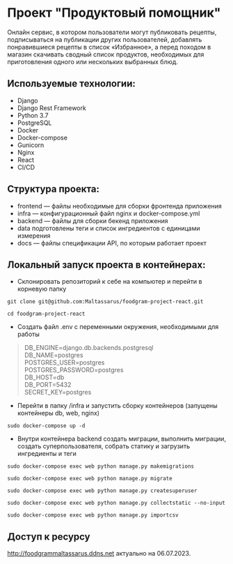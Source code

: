 # Проект "Продуктовый помощник"

Онлайн сервис, в котором пользователи могут публиковать рецепты, подписываться на публикации других пользователей, добавлять понравившиеся рецепты в список «Избранное», а перед походом в магазин скачивать сводный список продуктов, необходимых для приготовления одного или нескольких выбранных блюд.

## Используемые технологии:<br/>
- Django
- Django Rest Framework
- Python 3.7
- PostgreSQL
- Docker
- Docker-compose
- Gunicorn
- Nginx
- React
- CI/CD

## Структура проекта:<br/>
- frontend — файлы необходимые для сборки фронтенда приложения
- infra — конфигурационный файл nginx и docker-compose.yml
- backend — файлы для сборки бекенд приложения
- data подготовлены теги и список ингредиентов с единицами измерения
- docs — файлы спецификации API, по которым работает проект


## Локальный запуск проекта в контейнерах:

- Склонировать репозиторий к себе на компьютер и перейти в корневую папку
```
git clone git@github.com:Maltassarus/foodgram-project-react.git
```
```
cd foodgram-project-react
```
- Создать файл .env с переменными окружения, необходимыми для работы

> DB_ENGINE=django.db.backends.postgresql<br/>
> DB_NAME=postgres<br/>
> POSTGRES_USER=postgres<br/>
> POSTGRES_PASSWORD=postgres<br/>
> DB_HOST=db<br/>
> DB_PORT=5432<br/>
> SECRET_KEY=postgres<br/>

- Перейти в папку /infra и запустить сборку контейнеров (запущены контейнеры db, web, nginx)
```
sudo docker-compose up -d
```
- Внутри контейнера backend создать миграции, выполнить миграции, создать суперпользователя, собрать статику и загрузить ингредиенты и теги
```
sudo docker-compose exec web python manage.py makemigrations
```
```
sudo docker-compose exec web python manage.py migrate
```
```
sudo docker-compose exec web python manage.py createsuperuser
```
```
sudo docker-compose exec web python manage.py collectstatic --no-input
```
```
sudo docker-compose exec web python manage.py importcsv
```

## Доступ к ресурсу
http://foodgrammaltassarus.ddns.net
актуально на 06.07.2023.